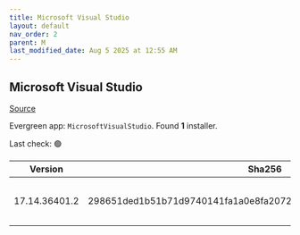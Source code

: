 ```yaml
---
title: Microsoft Visual Studio
layout: default
nav_order: 2
parent: M
last_modified_date: Aug 5 2025 at 12:55 AM
---
```


## Microsoft Visual Studio

[Source](https://visualstudio.microsoft.com/)

Evergreen app: `MicrosoftVisualStudio`. Found **1** installer.

Last check: 🟢

| Version       | Sha256                                                           | Size    | URI                                                                                                                                                                                                                                                                                                                                                      |
| ------------- | ---------------------------------------------------------------- | ------- | -------------------------------------------------------------------------------------------------------------------------------------------------------------------------------------------------------------------------------------------------------------------------------------------------------------------------------------------------------- |
| 17.14.36401.2 | 298651ded1b51b71d9740141fa1a0e8fa2072291de9949c3995e1a8700200f9a | 4465136 | [https://download.visualstudio.microsoft.com/download/pr/92d8ef2d-f13b-4768-84e8-c9fd160e0180/298651ded1b51b71d9740141fa1a0e8fa2072291de9949c3995e1a8700200f9a/vs_Setup.exe](https://download.visualstudio.microsoft.com/download/pr/92d8ef2d-f13b-4768-84e8-c9fd160e0180/298651ded1b51b71d9740141fa1a0e8fa2072291de9949c3995e1a8700200f9a/vs_Setup.exe) |
